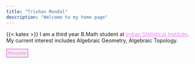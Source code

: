 ```yaml
---
title: "Trishan Mondal"
description: "Welcome to my home page"
---
```

{{< katex >}}
I am a third year B.Math student at <a href="https://www.isibang.ac.in/" style="color:violet">Indian Statistical Institute</a>. My current interest includes Algebraic Geometry, Algebraic Topology. 


<a href="Resume.pdf"><button style="border-width:2px; border-style:solid; border-color:violet; padding: 0.2em; color:violet">Resume</button></a>
